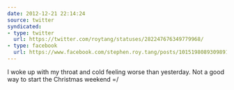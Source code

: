 ```yaml
---
date: 2012-12-21 22:14:24
source: twitter
syndicated:
- type: twitter
  url: https://twitter.com/roytang/statuses/282247676349779968/
- type: facebook
  url: https://www.facebook.com/stephen.roy.tang/posts/10151980893098912
---
```


I woke up with my throat and cold feeling worse than yesterday. Not a good way to start the Christmas weekend =/